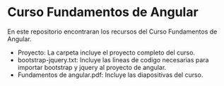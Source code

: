 # Curso Fundamentos de Angular

En este repositorio encontraran los recursos del Curso Fundamentos de Angular.

* Proyecto: La carpeta incluye el proyecto completo del curso.
* bootstrap-jquery.txt: Incluye las lineas de codigo necesarias para importar bootstrap y jquery al proyecto de angular.
* Fundamentos de angular.pdf: Incluye las diapositivas del curso.
